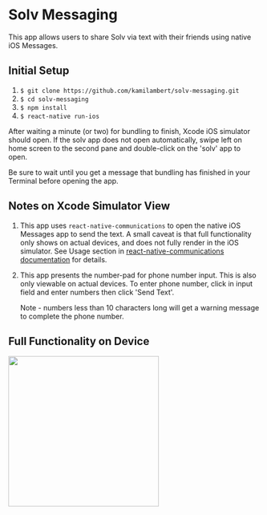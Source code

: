 # Solv Messaging

This app allows users to share Solv via text with their friends using native iOS Messages.

## Initial Setup

1. `$ git clone https://github.com/kamilambert/solv-messaging.git`
2. `$ cd solv-messaging`
3. `$ npm install`
4. `$ react-native run-ios`

After waiting a minute (or two) for bundling to finish, Xcode iOS simulator should open. If the solv app does not open automatically, swipe left on home screen to the second pane and double-click on the 'solv' app to open.

Be sure to wait until you get a message that bundling has finished in your Terminal before opening the app.

## Notes on Xcode Simulator View

1. This app uses `react-native-communications` to open the native iOS Messages app to send the text. A small caveat is that full functionality only shows on actual devices, and does not fully render in the iOS simulator. See Usage section in [react-native-communications documentation](https://www.npmjs.com/package/react-native-communications) for details.

2. This app presents the number-pad for phone number input. This is also only viewable on actual devices. To enter phone number, click in input field and enter numbers then click 'Send Text'.

	Note - numbers less than 10 characters long will get a warning message to complete the phone number.

## Full Functionality on Device

<img src='./src/img/solvscreencast.gif' width='300px'>
